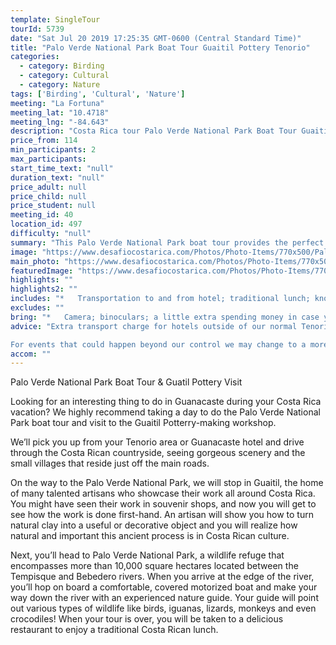 ```yaml
---
template: SingleTour
tourId: 5739
date: "Sat Jul 20 2019 17:25:35 GMT-0600 (Central Standard Time)"
title: "Palo Verde National Park Boat Tour Guaitil Pottery Tenorio"
categories: 
  - category: Birding
  - category: Cultural
  - category: Nature
tags: ['Birding', 'Cultural', 'Nature']
meeting: "La Fortuna"
meeting_lat: "10.4718"
meeting_lng: "-84.643"
description: "Costa Rica tour Palo Verde National Park Boat Tour Guaitil Pottery Tenorio, id 5739"
price_from: 114
min_participants: 2
max_participants: 
start_time_text: "null"
duration_text: "null"
price_adult: null
price_child: null
price_student: null
meeting_id: 40
location_id: 497
difficulty: "null"
summary: "This Palo Verde National Park boat tour provides the perfect blend of nature and culture in Costa Rica. Take a fascinating boat ride in Palo Verde National Park, the home of the largest wetlands in Costa Rica! You'll be amazed by the many birds that migrate to Palo Verde such as spoonbills, herons, egrets, ducks and even the great curassow. From there, visit local artisans and learn about the Guaitil pottery ceramic-making process. The perfect blend of cultur..."
image: "https://www.desafiocostarica.com/Photos/Photo-Items/770x500/Palo-Verde-National-Park-Boat-Tour-Guaitil-Pottery-Tenorio-1485298315.jpg"
main_photo: "https://www.desafiocostarica.com/Photos/Photo-Items/770x500/Palo-Verde-National-Park-Boat-Tour-Guaitil-Pottery-Tenorio-1485298315.jpg"
featuredImage: "https://www.desafiocostarica.com/Photos/Photo-Items/770x500/Palo-Verde-National-Park-Boat-Tour-Guaitil-Pottery-Tenorio-1485298315.jpg"
highlights: ""
highlights2: ""
includes: "*   Transportation to and from hotel; traditional lunch; knowledgable guides"
excludes: ""
bring: "*   Camera; binoculars; a little extra spending money in case you want to buy souvenirs"
advice: "Extra transport charge for hotels outside of our normal Tenorio area pick-up zone. Please inquire to confirm hotel pick-up time and pricing. For Nosara or Punta Islita Beaches: extra charge $30. Departures for tours out of Guanacaste (these times will vary slightly depending on hotel location) Zone 1: Papagayo, Hermosa, Panama, El Coco, Ocotal, Liberia, Four Seasons Departs at 7:15am Zone 2: Brasilito, Langosta, Tamarindo, Conchal, Flamingo, Potrero, Huacas Departs at 6:20am Zone 3: Playa Grande, Hda. Pinilla, Avellanas, Sugar Beach Departs at 6:30am

For events that could happen beyond our control we may change to a more-suitable tour with an equal or similar adventure-appeal or offer other tour options so you don't miss out on a fun day in Costa Rica. We reserve the right to cancel a trip due to unfavorable conditions & will only run a tour according to our policies. Full refund is given if (on rare occasion) no tour is run."
accom: ""
---
```

Palo Verde National Park Boat Tour & Guatil Pottery Visit

Looking for an interesting thing to do in Guanacaste during your Costa Rica vacation? We highly recommend taking a day to do the Palo Verde National Park boat tour and visit to the Guaitil Potterry-making workshop.

We’ll pick you up from your Tenorio area or Guanacaste hotel and drive through the Costa Rican countryside, seeing gorgeous scenery and the small villages that reside just off the main roads.

On the way to the Palo Verde National Park, we will stop in Guaitil, the home of many talented artisans who showcase their work all around Costa Rica. You might have seen their work in souvenir shops, and now you will get to see how the work is done first-hand. An artisan will show you how to turn natural clay into a useful or decorative object and you will realize how natural and important this ancient process is in Costa Rican culture.

Next, you’ll head to Palo Verde National Park, a wildlife refuge that encompasses more than 10,000 square hectares located between the Tempisque and Bebedero rivers. When you arrive at the edge of the river, you’ll hop on board a comfortable, covered motorized boat and make your way down the river with an experienced nature guide. Your guide will point out various types of wildlife like birds, iguanas, lizards, monkeys and even crocodiles! When your tour is over, you will be taken to a delicious restaurant to enjoy a traditional Costa Rican lunch.